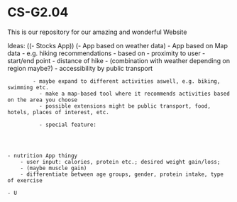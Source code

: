 # CS-G2.04
This is our repository for our amazing and wonderful Website

Ideas: 
    ((- Stocks App)) 
    (- App based on weather data)
    - App based on Map data 
        - e.g. hiking recommendations 
            - based on 
              - proximity to user
              - start/end point
              - distance of hike 
              - (combination with weather depending on region maybe?)
              - accessibility by public transport
              
            - maybe expand to different activities aswell, e.g. biking, swimming etc. 
              - make a map-based tool where it recommends activities based on the area you choose 
              - possible extensions might be public transport, food, hotels, places of interest, etc.
              
              - special feature: 

            


    - nutrition App thingy 
        - user input: calories, protein etc.; desired weight gain/loss; 
        - (maybe muscle gain) 
        - differentiate between age groups, gender, protein intake, type of exercise 

    - U
